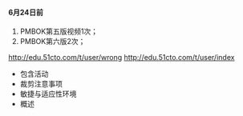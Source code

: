#### 6月24日前
1. PMBOK第五版视频1次；
2. PMBOK第六版2次；

http://edu.51cto.com/t/user/wrong
http://edu.51cto.com/t/user/index


* 包含活动
* 裁剪注意事项
* 敏捷与适应性环境
* 概述
